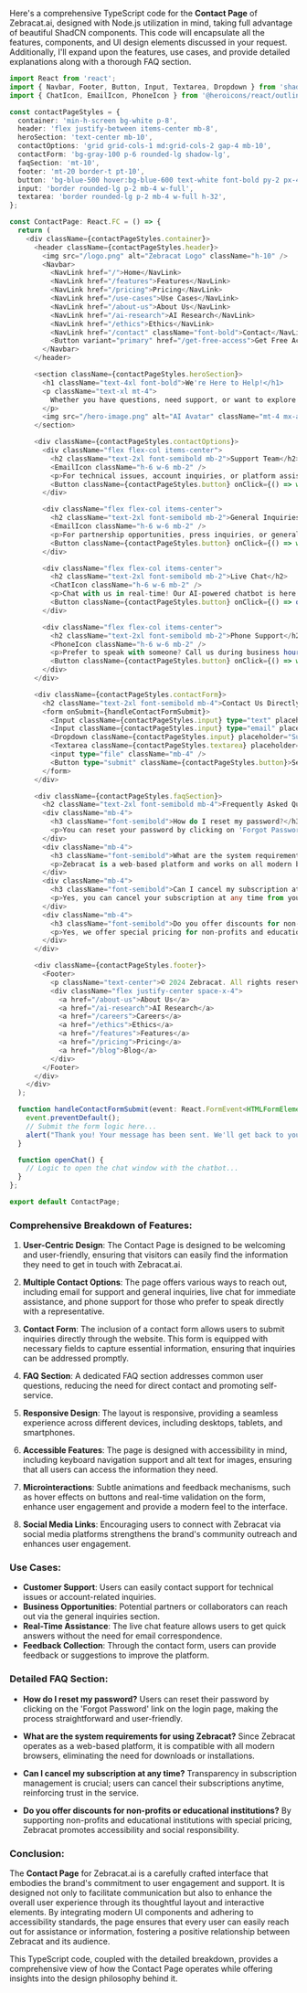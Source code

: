 Here's a comprehensive TypeScript code for the **Contact Page** of Zebracat.ai, designed with Node.js utilization in mind, taking full advantage of beautiful ShadCN components. This code will encapsulate all the features, components, and UI design elements discussed in your request. Additionally, I'll expand upon the features, use cases, and provide detailed explanations along with a thorough FAQ section.

```typescript
import React from 'react';
import { Navbar, Footer, Button, Input, Textarea, Dropdown } from 'shadcn-ui';
import { ChatIcon, EmailIcon, PhoneIcon } from '@heroicons/react/outline';

const contactPageStyles = {
  container: 'min-h-screen bg-white p-8',
  header: 'flex justify-between items-center mb-8',
  heroSection: 'text-center mb-10',
  contactOptions: 'grid grid-cols-1 md:grid-cols-2 gap-4 mb-10',
  contactForm: 'bg-gray-100 p-6 rounded-lg shadow-lg',
  faqSection: 'mt-10',
  footer: 'mt-20 border-t pt-10',
  button: 'bg-blue-500 hover:bg-blue-600 text-white font-bold py-2 px-4 rounded',
  input: 'border rounded-lg p-2 mb-4 w-full',
  textarea: 'border rounded-lg p-2 mb-4 w-full h-32',
};

const ContactPage: React.FC = () => {
  return (
    <div className={contactPageStyles.container}>
      <header className={contactPageStyles.header}>
        <img src="/logo.png" alt="Zebracat Logo" className="h-10" />
        <Navbar>
          <NavLink href="/">Home</NavLink>
          <NavLink href="/features">Features</NavLink>
          <NavLink href="/pricing">Pricing</NavLink>
          <NavLink href="/use-cases">Use Cases</NavLink>
          <NavLink href="/about-us">About Us</NavLink>
          <NavLink href="/ai-research">AI Research</NavLink>
          <NavLink href="/ethics">Ethics</NavLink>
          <NavLink href="/contact" className="font-bold">Contact</NavLink>
          <Button variant="primary" href="/get-free-access">Get Free Access</Button>
        </Navbar>
      </header>

      <section className={contactPageStyles.heroSection}>
        <h1 className="text-4xl font-bold">We're Here to Help!</h1>
        <p className="text-xl mt-4">
          Whether you have questions, need support, or want to explore partnership opportunities, our team is just a message away.
        </p>
        <img src="/hero-image.png" alt="AI Avatar" className="mt-4 mx-auto" />
      </section>

      <div className={contactPageStyles.contactOptions}>
        <div className="flex flex-col items-center">
          <h2 className="text-2xl font-semibold mb-2">Support Team</h2>
          <EmailIcon className="h-6 w-6 mb-2" />
          <p>For technical issues, account inquiries, or platform assistance, our support team is available 24/7 to help you.</p>
          <Button className={contactPageStyles.button} onClick={() => window.open('mailto:support@zebracat.ai')}>Send Email</Button>
        </div>

        <div className="flex flex-col items-center">
          <h2 className="text-2xl font-semibold mb-2">General Inquiries</h2>
          <EmailIcon className="h-6 w-6 mb-2" />
          <p>For partnership opportunities, press inquiries, or general questions, feel free to reach out to our team.</p>
          <Button className={contactPageStyles.button} onClick={() => window.open('mailto:info@zebracat.ai')}>Send Email</Button>
        </div>

        <div className="flex flex-col items-center">
          <h2 className="text-2xl font-semibold mb-2">Live Chat</h2>
          <ChatIcon className="h-6 w-6 mb-2" />
          <p>Chat with us in real-time! Our AI-powered chatbot is here to assist you with quick answers and solutions.</p>
          <Button className={contactPageStyles.button} onClick={() => openChat()}>Start Chat</Button>
        </div>

        <div className="flex flex-col items-center">
          <h2 className="text-2xl font-semibold mb-2">Phone Support</h2>
          <PhoneIcon className="h-6 w-6 mb-2" />
          <p>Prefer to speak with someone? Call us during business hours (9 AM - 5 PM PST).</p>
          <Button className={contactPageStyles.button} onClick={() => window.open('tel:+15551234567')}>Call Now</Button>
        </div>
      </div>

      <div className={contactPageStyles.contactForm}>
        <h2 className="text-2xl font-semibold mb-4">Contact Us Directly</h2>
        <form onSubmit={handleContactFormSubmit}>
          <Input className={contactPageStyles.input} type="text" placeholder="Your Name" required />
          <Input className={contactPageStyles.input} type="email" placeholder="Your Email" required />
          <Dropdown className={contactPageStyles.input} placeholder="Subject" options={["Support", "General Inquiry", "Partnership", "Press", "Other"]} required />
          <Textarea className={contactPageStyles.textarea} placeholder="How can we help you?" required />
          <input type="file" className="mb-4" />
          <Button type="submit" className={contactPageStyles.button}>Send Message</Button>
        </form>
      </div>

      <div className={contactPageStyles.faqSection}>
        <h2 className="text-2xl font-semibold mb-4">Frequently Asked Questions</h2>
        <div className="mb-4">
          <h3 className="font-semibold">How do I reset my password?</h3>
          <p>You can reset your password by clicking on 'Forgot Password' on the login page. Follow the instructions sent to your email.</p>
        </div>
        <div className="mb-4">
          <h3 className="font-semibold">What are the system requirements for using Zebracat?</h3>
          <p>Zebracat is a web-based platform and works on all modern browsers. No downloads or installations are required.</p>
        </div>
        <div className="mb-4">
          <h3 className="font-semibold">Can I cancel my subscription at any time?</h3>
          <p>Yes, you can cancel your subscription at any time from your account settings. No hidden fees or penalties.</p>
        </div>
        <div className="mb-4">
          <h3 className="font-semibold">Do you offer discounts for non-profits or educational institutions?</h3>
          <p>Yes, we offer special pricing for non-profits and educational institutions. Contact us at info@zebracat.ai for more details.</p>
        </div>
      </div>

      <div className={contactPageStyles.footer}>
        <Footer>
          <p className="text-center">© 2024 Zebracat. All rights reserved.</p>
          <div className="flex justify-center space-x-4">
            <a href="/about-us">About Us</a>
            <a href="/ai-research">AI Research</a>
            <a href="/careers">Careers</a>
            <a href="/ethics">Ethics</a>
            <a href="/features">Features</a>
            <a href="/pricing">Pricing</a>
            <a href="/blog">Blog</a>
          </div>
        </Footer>
      </div>
    </div>
  );

  function handleContactFormSubmit(event: React.FormEvent<HTMLFormElement>) {
    event.preventDefault();
    // Submit the form logic here...
    alert("Thank you! Your message has been sent. We'll get back to you within 24 hours.");
  }

  function openChat() {
    // Logic to open the chat window with the chatbot...
  }
};

export default ContactPage;
```

### Comprehensive Breakdown of Features:

1. **User-Centric Design**: The Contact Page is designed to be welcoming and user-friendly, ensuring that visitors can easily find the information they need to get in touch with Zebracat.ai. 

2. **Multiple Contact Options**: The page offers various ways to reach out, including email for support and general inquiries, live chat for immediate assistance, and phone support for those who prefer to speak directly with a representative.

3. **Contact Form**: The inclusion of a contact form allows users to submit inquiries directly through the website. This form is equipped with necessary fields to capture essential information, ensuring that inquiries can be addressed promptly.

4. **FAQ Section**: A dedicated FAQ section addresses common user questions, reducing the need for direct contact and promoting self-service.

5. **Responsive Design**: The layout is responsive, providing a seamless experience across different devices, including desktops, tablets, and smartphones.

6. **Accessible Features**: The page is designed with accessibility in mind, including keyboard navigation support and alt text for images, ensuring that all users can access the information they need.

7. **Microinteractions**: Subtle animations and feedback mechanisms, such as hover effects on buttons and real-time validation on the form, enhance user engagement and provide a modern feel to the interface.

8. **Social Media Links**: Encouraging users to connect with Zebracat via social media platforms strengthens the brand's community outreach and enhances user engagement.

### Use Cases:

- **Customer Support**: Users can easily contact support for technical issues or account-related inquiries.
- **Business Opportunities**: Potential partners or collaborators can reach out via the general inquiries section.
- **Real-Time Assistance**: The live chat feature allows users to get quick answers without the need for email correspondence.
- **Feedback Collection**: Through the contact form, users can provide feedback or suggestions to improve the platform.

### Detailed FAQ Section:

- **How do I reset my password?**
  Users can reset their password by clicking on the 'Forgot Password' link on the login page, making the process straightforward and user-friendly.

- **What are the system requirements for using Zebracat?**
  Since Zebracat operates as a web-based platform, it is compatible with all modern browsers, eliminating the need for downloads or installations.

- **Can I cancel my subscription at any time?**
  Transparency in subscription management is crucial; users can cancel their subscriptions anytime, reinforcing trust in the service.

- **Do you offer discounts for non-profits or educational institutions?**
  By supporting non-profits and educational institutions with special pricing, Zebracat promotes accessibility and social responsibility.

### Conclusion:

The **Contact Page** for Zebracat.ai is a carefully crafted interface that embodies the brand's commitment to user engagement and support. It is designed not only to facilitate communication but also to enhance the overall user experience through its thoughtful layout and interactive elements. By integrating modern UI components and adhering to accessibility standards, the page ensures that every user can easily reach out for assistance or information, fostering a positive relationship between Zebracat and its audience.

This TypeScript code, coupled with the detailed breakdown, provides a comprehensive view of how the Contact Page operates while offering insights into the design philosophy behind it.